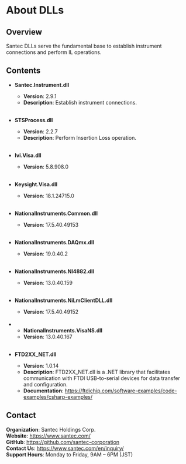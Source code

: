 # About DLLs

## Overview
Santec DLLs serve the fundamental base to establish instrument connections and perform IL operations.

## Contents
- **Santec.Instrument.dll**
  - **Version**: 2.9.1
  - **Description**: Establish instrument connections. <br><br>
  
- **STSProcess.dll**
  - **Version**: 2.2.7
  - **Description**: Perform Insertion Loss operation. <br><br>

- **Ivi.Visa.dll**
  - **Version**: 5.8.908.0 <br><br>

- **Keysight.Visa.dll**
  - **Version**: 18.1.24715.0 <br><br>

- **NationalInstruments.Common.dll**
  - **Version**: 17.5.40.49153 <br><br>
  
- **NationalInstruments.DAQmx.dll**
  - **Version**: 19.0.40.2 <br><br>
  
- **NationalInstruments.NI4882.dll**
  - **Version**: 13.0.40.159 <br><br>
  
- **NationalInstruments.NiLmClientDLL.dll**
  - **Version**: 17.5.40.49152 <br><br>
  
- - **NationalInstruments.VisaNS.dll**
  - **Version**: 13.0.40.167 <br><br>

- **FTD2XX_NET.dll**
  - **Version**: 1.0.14
  - **Description**: FTD2XX_NET.dll is a .NET library that facilitates communication with FTDI USB-to-serial devices for data transfer and configuration.
  - **Documentation**: https://ftdichip.com/software-examples/code-examples/csharp-examples/
  
## Contact
**Organization**: Santec Holdings Corp. <br>
**Website**: https://www.santec.com/ <br>
**GitHub**: https://github.com/santec-corporation <br>
**Contact Us**: https://www.santec.com/en/inquiry/ <br>
**Support Hours**: Monday to Friday, 9AM – 6PM (JST) 

